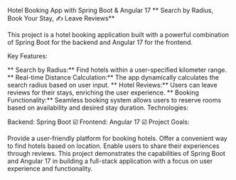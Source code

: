
Hotel Booking App with Spring Boot & Angular 17
** Search by Radius, ️ Book Your Stay, ✍️ Leave Reviews**

This project is a hotel booking application built with a powerful combination of Spring Boot for the backend and Angular 17 for the frontend.

Key Features:

** Search by Radius:** Find hotels within a user-specified kilometer range.
** Real-time Distance Calculation:** The app dynamically calculates the search radius based on user input.
** Hotel Reviews:** Users can leave reviews for their stays, enriching the user experience.
** Booking Functionality:** Seamless booking system allows users to reserve rooms based on availability and desired stay duration.
Technologies:

Backend: Spring Boot ☑️
Frontend: Angular 17 ☑️
Project Goals:

Provide a user-friendly platform for booking hotels.
Offer a convenient way to find hotels based on location.
Enable users to share their experiences through reviews.
This project demonstrates the capabilities of Spring Boot and Angular 17 in building a full-stack application with a focus on user experience and functionality.
